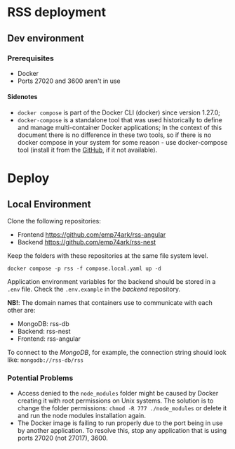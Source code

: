 # RSS deployment

## Dev environment

### Prerequisites

- Docker
- Ports 27020 and 3600 aren't in use

#### Sidenotes

- `docker compose` is part of the Docker CLI (docker) since version 1.27.0;
- `docker-compose` is a standalone tool that was used historically to define and manage multi-container Docker
  applications;
  In the context of this document there is no difference in these two tools, so if there is no docker compose in your
  system for some reason - use docker-compose tool (install it from the [GitHub](https://github.com/docker/compose), if
  it not available).

# Deploy

## Local Environment

Clone the following repositories:

- Frontend https://github.com/emp74ark/rss-angular
- Backend https://github.com/emp74ark/rss-nest

Keep the folders with these repositories at the same file system level.

```shell
docker compose -p rss -f compose.local.yaml up -d
```

Application environment variables for the backend should be stored in a `.env` file. Check
the `.env.example` in the _backend_ repository.

**NB!**: The domain names that containers use to communicate with each other are:

- MongoDB: rss-db
- Backend: rss-nest
- Frontend: rss-angular

To connect to the _MongoDB_, for example, the connection string should look like:
`mongodb://rss-db/rss`

### Potential Problems

- Access denied to the `node_modules` folder might be caused by Docker creating it with root permissions on Unix
  systems. The solution is to change the folder permissions: `chmod -R 777 ./node_modules` or delete it and run the node
  modules installation again.
- The Docker image is failing to run properly due to the port being in use by another application. To resolve this,
  stop any application that is using ports 27020 (not 27017), 3600.

